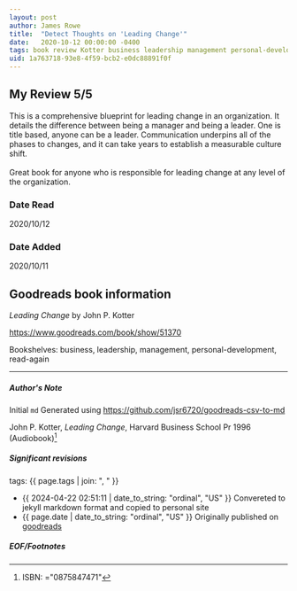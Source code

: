```yaml
---
layout: post
author: James Rowe
title:  "Detect Thoughts on 'Leading Change'"
date:   2020-10-12 00:00:00 -0400
tags: book review Kotter business leadership management personal-development read-again
uid: 1a763718-93e8-4f59-bcb2-e0dc88891f0f
---
```


<!-- highly dependent on how you personally use jekyll templates, and how you want this to show up -->
<!-- escape any jekyll keys with double brackets -->

## My Review 5/5

This is a comprehensive blueprint for leading change in an organization. It details the difference between being a manager and being a leader. One is title based, anyone can be a leader. Communication underpins all of the phases to changes, and it can take years to establish a measurable culture shift.<br/><br/>Great book for anyone who is responsible for leading change at any level of the organization.

### Date Read
2020/10/12

### Date Added
2020/10/11

## Goodreads book information

*Leading Change* by John P. Kotter

https://www.goodreads.com/book/show/51370

Bookshelves: business, leadership, management, personal-development, read-again

---

##### Author's Note

Initial `md` Generated using https://github.com/jsr6720/goodreads-csv-to-md

John P. Kotter, *Leading Change*,  Harvard Business School Pr 1996 (Audiobook)[^1]

##### Significant revisions

tags: {{ page.tags | join: ", " }} <!-- todo move this somewhere -->

- {{ 2024-04-22 02:51:11 | date_to_string: "ordinal", "US" }} Convereted to jekyll markdown format and copied to personal site
- {{ page.date | date_to_string: "ordinal", "US" }} Originally published on [goodreads](https://www.goodreads.com)

##### EOF/Footnotes

[^1]: ISBN: ="0875847471"